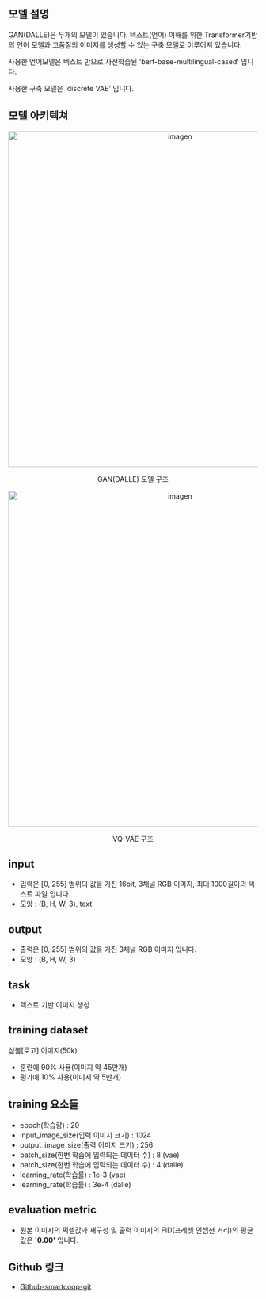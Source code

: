 ## 모델 설명

GAN(DALLE)은 두개의 모델이 있습니다. 텍스트(언어) 이해를 위한 Transformer기반의 언어 모델과 고품질의 이미지를 생성할 수 있는 구축 모델로 이루어져 있습니다.

사용한 언어모델은 텍스트 만으로 사전학습된 'bert-base-multilingual-cased' 입니다. 

사용한 구축 모델은 'discrete VAE' 입니다.

## 모델 아키텍쳐

<p align='center'>
<img width="678" alt="imagen" src="https://www.assemblyai.com/blog/content/images/2022/04/diffusion.png">
<p align='center'>
GAN(DALLE) 모델 구조
 
 
<p align='center'>
 <img width="678" alt="imagen" src="https://velog.velcdn.com/images/dien-eaststar/post/a7191786-e4f6-4da0-90af-87ed6dc00464/image.png">
<p align='center'>
VQ-VAE 구조
 

 
## input
 - 입력은 [0, 255] 범위의 값을 가진 16bit, 3채널 RGB 이미지, 최대 1000길이의 텍스트 파일 입니다.
 - 모양 : (B, H, W, 3), text
 
## output
 - 출력은 [0, 255] 범위의 값을 가진 3채널 RGB 이미지 입니다.
 - 모양 : (B, H, W, 3)
 
## task
 - 텍스트 기반 이미지 생성

## training dataset
 심볼[로고] 이미지(50k)
 - 훈련에 90% 사용(이미지 약 45만개)
 - 평가에 10% 사용(이미지 약 5만개)
 
 
## training 요소들
 
 - epoch(학습량) : 20
 - input_image_size(입력 이미지 크기) : 1024
 - output_image_size(출력 이미지 크기) : 256
 - batch_size(한번 학습에 입력되는 데이터 수) : 8 (vae)
 - batch_size(한번 학습에 입력되는 데이터 수) : 4 (dalle)
 - learning_rate(학습률) : 1e-3 (vae)
 - learning_rate(학습률) : 3e-4 (dalle)

 

## evaluation metric
- 원본 이미지의 픽셀값과 재구성 및 출력 이미지의 FID(프레쳇 인셉션 거리)의 평균값은 __'0.00'__ 입니다.

## Github 링크
- [Github-smartcoop-git](https://github.com/smartcoop-git/2-099.git)
